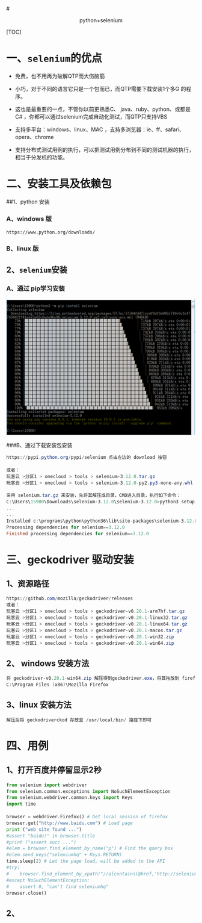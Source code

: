 #<center>python+selenium</center>

[TOC]

# 一、`selenium`的优点

*  免费，也不用再为破解QTP而大伤脑筋

*  小巧，对于不同的语言它只是一个包而已，而QTP需要下载安装1个多G 的程序。

*  这也是最重要的一点，不管你以前更熟悉C、 java、ruby、python、或都是C# ，你都可以通过selenium完成自动化测试，而QTP只支持VBS 

*  支持多平台：windows、linux、MAC ，支持多浏览器：ie、ff、safari、opera、chrome

*  支持分布式测试用例的执行，可以把测试用例分布到不同的测试机器的执行，相当于分发机的功能。

# 二、安装工具及依赖包

##1、python 安装

### A、windows 版

```
https://www.python.org/downloads/
```

### B、linux 版

## 2、`selenium`安装

### A、通过 pip学习安装

![install_selenium](./pictures/install_selenium.png)

###B、通过下载安装包安装

``` powershell
https://pypi.python.org/pypi/selenium 点击左边的 download 按钮

或者：
玩客云 >分区1 > onecloud > tools > selenium-3.12.0.tar.gz
玩客云 >分区1 > onecloud > tools > selenium-3.12.0-py2.py3-none-any.whl

采用 selenium.tar.gz 来安装，先将其解压成目录，CMD进入目录，执行如下命令：
C:\Users\15900\Downloads\selenium-3.12.0\selenium-3.12.0>python3 setup.py install
...
...
Installed c:\programs\python\python36\lib\site-packages\selenium-3.12.0-py3.6.egg
Processing dependencies for selenium==3.12.0
Finished processing dependencies for selenium==3.12.0
```

# 三、geckodriver 驱动安装

## 1、资源路径

```powershell
https://github.com/mozilla/geckodriver/releases
或者：
玩客云 >分区1 > onecloud > tools > geckodriver-v0.20.1-arm7hf.tar.gz
玩客云 >分区1 > onecloud > tools > geckodriver-v0.20.1-linux32.tar.gz
玩客云 >分区1 > onecloud > tools > geckodriver-v0.20.1-linux64.tar.gz
玩客云 >分区1 > onecloud > tools > geckodriver-v0.20.1-macos.tar.gz
玩客云 >分区1 > onecloud > tools > geckodriver-v0.20.1-win32.zip
玩客云 >分区1 > onecloud > tools > geckodriver-v0.20.1-win64.zip
```

## 2、 windows 安装方法

```powershell
将 geckodriver-v0.20.1-win64.zip 解压得到geckodriver.exe，将其拖放到 firefox 的安装目录
C:\Program Files (x86)\Mozilla Firefox
```

## 3、linux 安装方法

```powershell
解压后将 geckodriverckod 存放至 /usr/local/bin/ 路径下即可
```



# 四、用例

## 1、打开百度并停留显示2秒

```python
from selenium import webdriver
from selenium.common.exceptions import NoSuchElementException
from selenium.webdriver.common.keys import Keys
import time

browser = webdriver.Firefox() # Get local session of firefox
browser.get("http://www.baidu.com") # Load page
print ("web site found ...")
#assert "baidu!" in browser.title
#print ("assert succ ...")
#elem = browser.find_element_by_name("p") # Find the query box
#elem.send_keys("seleniumhq" + Keys.RETURN)
time.sleep(2) # Let the page load, will be added to the API
#try:
#    browser.find_element_by_xpath("//a[contains(@href,'http://seleniumhq.org')]")
#except NoSuchElementException:
#    assert 0, "can't find seleniumhq"
browser.close()
```

## 2、

 









